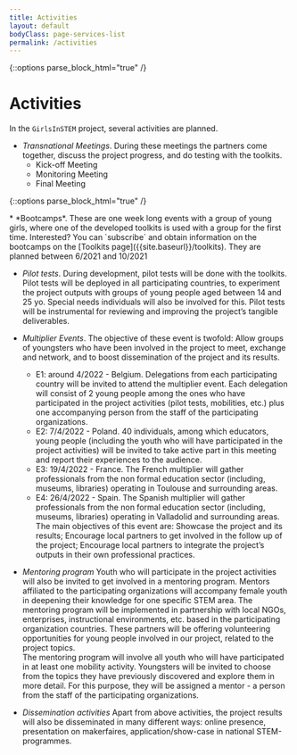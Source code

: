 ```yaml
---
title: Activities
layout: default
bodyClass: page-services-list
permalink: /activities
---
```


{::options parse_block_html="true" /}
<div class="intro">
<div class="container">
<div class="row">
<div class="col-12">

# Activities

In the `GirlsInSTEM` project, several activities are planned. 

* *Transnational Meetings*. During these meetings the partners come together, discuss the project progress, and do testing with the toolkits. 
  * Kick-off Meeting
  * Monitoring Meeting
  * Final Meeting

</div>
</div>
</div>
</div>

{::options parse_block_html="true" /}
<div class="body">
<div class="container">
<div class="row">
<div class="col-12">
* *Bootcamps*. These are one week long events with a group of young girls, where one of the developed toolkits is used with a group for the first time. Interested? You can `subscribe` and obtain information on the bootcamps on the [Toolkits page]({{site.baseurl}}/toolkits). They are planned between 6/2021 and 10/2021

* *Pilot tests*. During development, pilot tests will be done with the toolkits. Pilot tests will be deployed in all participating countries, to experiment the project outputs with groups of young people aged between 14 and 25 yo. Special needs individuals will also be involved for this. Pilot tests will be instrumental for reviewing and improving the project’s tangible deliverables. 

* *Multiplier Events*. The objective of these event is twofold: Allow groups of youngsters who have been involved in the project to meet, exchange and network, and to boost dissemination of the project and its results.  
  * E1: around 4/2022 - Belgium. Delegations from each participating country will be invited to attend the multiplier event. Each delegation will consist of 2 young people among the ones who have participated in the project activities (pilot tests, mobilities, etc.) plus one accompanying person from the staff of the participating organizations.
  * E2: 7/4/2022 - Poland. 40 individuals, among which educators, young people (including the youth who will have participated in the project activities) will be invited to take active part in this meeting and report their experiences to the audience.
  * E3: 19/4/2022 - France. The French multiplier will gather professionals from the non formal education sector (including, museums, libraries) operating in Toulouse and surrounding areas.
  * E4: 26/4/2022 - Spain. The Spanish multiplier will gather professionals from the non formal education sector (including, museums, libraries) operating in Valladolid and surrounding areas. The main objectives of this event are: Showcase the project and its results; Encourage local partners to get involved in the follow up of the project; Encourage local partners to integrate the project’s outputs in their own professional practices.

* *Mentoring program* Youth who will participate in the project activities will also be invited to get involved in a mentoring program. Mentors affiliated to the participating organizations will accompany female youth in deepening their knowledge for one specific STEM area. The mentoring program will be implemented in partnership with local NGOs, enterprises, instructional environments, etc. based in the participating organization countries. These partners will be offering volunteering opportunities for young people involved in our project, related to the project topics.  
The mentoring program will involve all youth who will have participated in at least one mobility activity. Youngsters will be invited to choose from the topics they have previously discovered and explore them in more detail. For this purpose, they will be assigned a mentor - a person from the staff of the participating organizations.

* *Dissemination activities* Apart from above activities, the project results will also be disseminated in many different ways: online presence, presentation on makerfaires, application/show-case in national STEM-programmes. 
</div>
</div>
</div>
</div>